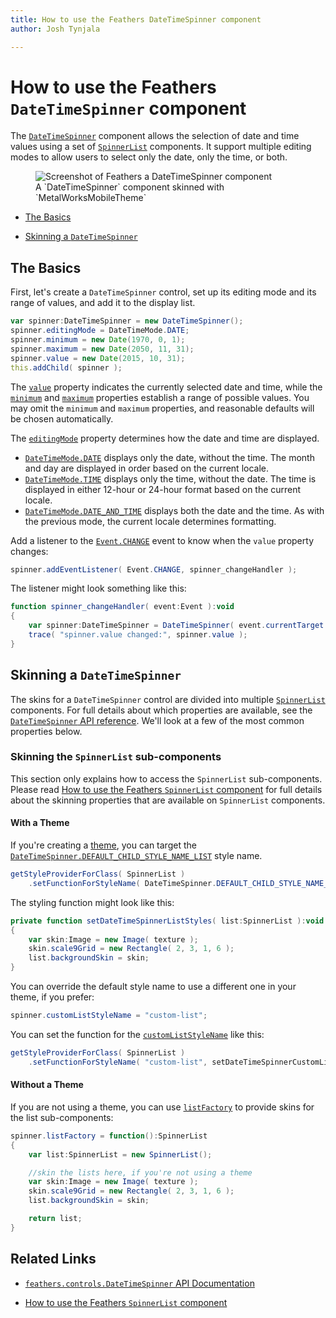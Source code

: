 ```yaml
---
title: How to use the Feathers DateTimeSpinner component  
author: Josh Tynjala

---
```

# How to use the Feathers `DateTimeSpinner` component

The [`DateTimeSpinner`](../api-reference/feathers/controls/DateTimeSpinner.html) component allows the selection of date and time values using a set of [`SpinnerList`](spinner-list.html) components. It support multiple editing modes to allow users to select only the date, only the time, or both.

<figure>
<img src="images/date-time-spinner.png" srcset="images/date-time-spinner@2x.png 2x" alt="Screenshot of Feathers a DateTimeSpinner component" />
<figcaption>A `DateTimeSpinner` component skinned with `MetalWorksMobileTheme`</figcaption>
</figure>

-   [The Basics](#the-basics)

-   [Skinning a `DateTimeSpinner`](#skinning-a-datetimespinner)

## The Basics

First, let's create a `DateTimeSpinner` control, set up its editing mode and its range of values, and add it to the display list.

``` actionscript
var spinner:DateTimeSpinner = new DateTimeSpinner();
spinner.editingMode = DateTimeMode.DATE;
spinner.minimum = new Date(1970, 0, 1);
spinner.maximum = new Date(2050, 11, 31);
spinner.value = new Date(2015, 10, 31);
this.addChild( spinner );
```

The [`value`](../api-reference/feathers/controls/DateTimeSpinner.html#value) property indicates the currently selected date and time, while the [`minimum`](../api-reference/feathers/controls/DateTimeSpinner.html#minimum) and [`maximum`](../api-reference/feathers/controls/DateTimeSpinner.html#maximum) properties establish a range of possible values. You may omit the `minimum` and `maximum` properties, and reasonable defaults will be chosen automatically.

The [`editingMode`](../api-reference/feathers/controls/DateTimeSpinner.html#editingMode) property determines how the date and time are displayed.

* [`DateTimeMode.DATE`](../api-reference/feathers/controls/DateTimeMode.html#DATE) displays only the date, without the time. The month and day are displayed in order based on the current locale.
* [`DateTimeMode.TIME`](../api-reference/feathers/controls/DateTimeMode.html#TIME) displays only the time, without the date. The time is displayed in either 12-hour or 24-hour format based on the current locale.
* [`DateTimeMode.DATE_AND_TIME`](../api-reference/feathers/controls/DateTimeMode.html#DATE_AND_TIME) displays both the date and the time. As with the previous mode, the current locale determines formatting.

Add a listener to the [`Event.CHANGE`](../api-reference/feathers/controls/DateTimeSpinner.html#event:change) event to know when the `value` property changes:

``` actionscript
spinner.addEventListener( Event.CHANGE, spinner_changeHandler );
```

The listener might look something like this:

``` actionscript
function spinner_changeHandler( event:Event ):void
{
    var spinner:DateTimeSpinner = DateTimeSpinner( event.currentTarget );
    trace( "spinner.value changed:", spinner.value );
}
```

## Skinning a `DateTimeSpinner`

The skins for a `DateTimeSpinner` control are divided into multiple [`SpinnerList`](spinner-list.html) components. For full details about which properties are available, see the [`DateTimeSpinner` API reference](../api-reference/feathers/controls/DateTimeSpinner.html). We'll look at a few of the most common properties below.

### Skinning the `SpinnerList` sub-components

This section only explains how to access the `SpinnerList` sub-components. Please read [How to use the Feathers `SpinnerList` component](spinner-list.html) for full details about the skinning properties that are available on `SpinnerList` components.

#### With a Theme

If you're creating a [theme](themes.html), you can target the [`DateTimeSpinner.DEFAULT_CHILD_STYLE_NAME_LIST`](../api-reference/feathers/controls/DateTimeSpinner.html#DEFAULT_CHILD_STYLE_NAME_LIST) style name.

``` actionscript
getStyleProviderForClass( SpinnerList )
    .setFunctionForStyleName( DateTimeSpinner.DEFAULT_CHILD_STYLE_NAME_LIST, setDateTimeSpinnerListStyles );
```

The styling function might look like this:

``` actionscript
private function setDateTimeSpinnerListStyles( list:SpinnerList ):void
{
	var skin:Image = new Image( texture );
	skin.scale9Grid = new Rectangle( 2, 3, 1, 6 );
    list.backgroundSkin = skin;
}
```

You can override the default style name to use a different one in your theme, if you prefer:

``` actionscript
spinner.customListStyleName = "custom-list";
```

You can set the function for the [`customListStyleName`](../api-reference/feathers/controls/DateTimeSpinner.html#customListStyleName) like this:

``` actionscript
getStyleProviderForClass( SpinnerList )
    .setFunctionForStyleName( "custom-list", setDateTimeSpinnerCustomListStyles );
```

#### Without a Theme

If you are not using a theme, you can use [`listFactory`](../api-reference/feathers/controls/DateTimeSpinner.html#listFactory) to provide skins for the list sub-components:

``` actionscript
spinner.listFactory = function():SpinnerList
{
    var list:SpinnerList = new SpinnerList();

    //skin the lists here, if you're not using a theme
	var skin:Image = new Image( texture );
	skin.scale9Grid = new Rectangle( 2, 3, 1, 6 );
    list.backgroundSkin = skin;

    return list;
}
```

## Related Links

-   [`feathers.controls.DateTimeSpinner` API Documentation](../api-reference/feathers/controls/DateTimeSpinner.html)

-   [How to use the Feathers `SpinnerList` component](spinner-list.html)